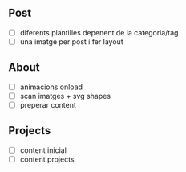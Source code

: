 ## Post
- [ ] diferents plantilles depenent de la categoria/tag
- [ ] una imatge per post i fer layout

## About
- [ ] animacions onload
- [ ] scan imatges + svg shapes
- [ ] preperar content

## Projects
- [ ] content inicial
- [ ] content projects